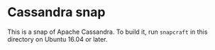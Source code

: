 # Cassandra snap

This is a snap of Apache Cassandra. To build it, run `snapcraft` in this directory on Ubuntu 16.04 or later.
